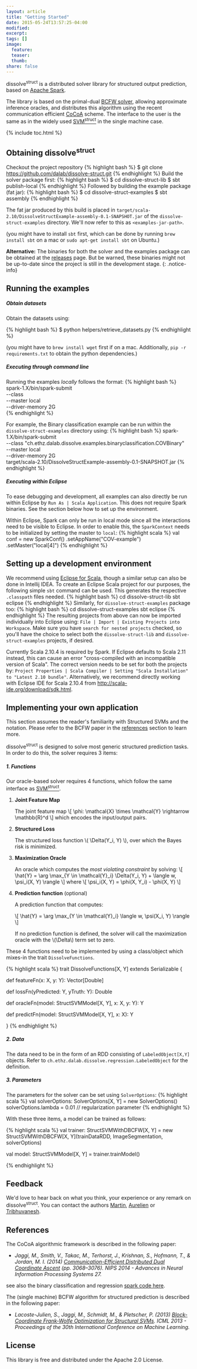 ```yaml
---
layout: article
title: "Getting Started"
date: 2015-05-24T13:57:25-04:00
modified:
excerpt:
tags: []
image:
  feature:
  teaser:
  thumb:
share: false
---
```


dissolve<sup>struct</sup> is a distributed solver library for structured output prediction, based on [Apache Spark](http://spark.apache.org).

The library is based on the primal-dual [BCFW solver](http://jmlr.org/proceedings/papers/v28/lacoste-julien13), allowing approximate inference oracles, and distributes this algorithm using the recent communication efficient [CoCoA](http://papers.nips.cc/paper/5599-communication-efficient-distributed-dual-coordinate-ascent) scheme.
The interface to the user is the same as in the widely used [SVM<sup>struct</sup>](http://www.cs.cornell.edu/people/tj/svm_light/svm_struct.html) in the single machine case.


{% include toc.html %}


## Obtaining dissolve<sup>struct</sup>
Checkout the project repository
{% highlight bash %}
$ git clone https://github.com/dalab/dissolve-struct.git
{% endhighlight %}
Build the solver package first:
{% highlight bash %}
$ cd dissolve-struct-lib
$ sbt publish-local
{% endhighlight %}
Followed by building the example package (fat jar):
{% highlight bash %}
$ cd dissolve-struct-examples
$ sbt assembly
{% endhighlight %}

The fat jar produced by this build is placed in
`target/scala-2.10/DissolveStructExample-assembly-0.1-SNAPSHOT.jar` of the
`dissolve-struct-examples` directory.
We'll now refer to this as `<examples-jar-path>`.

(you might have to install `sbt` first, which can be done by running `brew install sbt` on a mac or `sudo apt-get install sbt` on Ubuntu.)

**Alternative:** The binaries for both the solver and the examples package can be obtained at the [releases](https://github.com/dalab/dissolve-struct/releases) page.
But be warned, these binaries might not be up-to-date since the project is still in the development stage.
{: .notice-info}


## Running the examples

##### Obtain datasets
Obtain the datasets using:

{% highlight bash %}
$ python helpers/retrieve_datasets.py
{% endhighlight %}

(you might have to `brew install wget` first if on a mac. Additionally, `pip -r requirements.txt` to obtain the python dependencies.)

##### Executing through command line

Running the examples _locally_ follows the format:
{% highlight bash %}
spark-1.X/bin/spark-submit \
	--class <class> \
	--master local \
	--driver-memory 2G \
	<examples-jar-path>
	<optional-arguments>
{% endhighlight %}

For example, the Binary classification example can be run within the `dissolve-struct-examples` directory using:
{% highlight bash %}
spark-1.X/bin/spark-submit \
	--class "ch.ethz.dalab.dissolve.examples.binaryclassification.COVBinary" \
	--master local \
	--driver-memory 2G \
	target/scala-2.10/DissolveStructExample-assembly-0.1-SNAPSHOT.jar
{% endhighlight %}



##### Executing within Eclipse

To ease debugging and development, all examples can also directly be run within Eclipse by `Run As | Scala Application`. This does not require Spark binaries. See the section below how to set up the environment.

Within Eclipse, Spark can only be run in local mode since all the interactions need to be visible to Eclipse.
In order to enable this, the `SparkContext` needs to be initialized by setting the master to `local`:
{% highlight scala %}
val conf = new SparkConf()
	       .setAppName("COV-example")
	       .setMaster("local[4]")
{% endhighlight %}

## Setting up a development environment

We recommend using [Eclipse for Scala](http://scala-ide.org/download/sdk.html), though a similar setup can also be done in Intellij IDEA.
To create an Eclipse Scala project for our purposes, the following simple `sbt` command can be used. This generates the respective `.classpath` files needed.
{% highlight bash %}
cd dissolve-struct-lib
sbt eclipse
{% endhighlight %}
Similarly, for `dissolve-struct-examples` package too:
{% highlight bash %}
cd dissolve-struct-examples
sbt eclipse
{% endhighlight %}
The resulting projects from above can now be imported individually into Eclipse using: `File | Import | Existing Projects into Workspace`. Make sure you have `search for nested projects` checked, so you'll have the choice to select both the `dissolve-struct-lib` and `dissolve-struct-examples` projects, if desired.

Currently Scala 2.10.4 is required by Spark. If Eclipse defaults to Scala 2.11 instead, this can cause an error "cross-compiled with an incompatible version of Scala".
The correct version needs to be set for both the projects by:
`Project Properties | Scala Compiler | Setting "Scala Installation" to "Latest 2.10 bundle"`.
Alternatively, we recommend directly working with Eclipse IDE for Scala 2.10.4 from <http://scala-ide.org/download/sdk.html>.

## Implementing your own application


This section assumes the reader's familiarity with Structured SVMs and the notation.
Please refer to the BCFW paper in the [references](#references) section to learn more.

dissolve<sup>struct</sup> is designed to solve most generic structured prediction
tasks.
In order to do this, the solver requires 3 items:

##### 1. Functions
Our oracle-based solver requires 4 functions, which follow the same interface as
[SVM<sup>struct</sup>](http://www.cs.cornell.edu/people/tj/svm_light/svm_struct.html).

1. **Joint Feature Map**

   The joint feature map
   \\[ \phi: \mathcal{X} \times \mathcal{Y} \rightarrow \mathbb{R}^d \\]
   which encodes the input/output pairs.

2. **Structured Loss**

	The structured loss function \\( \Delta(Y_i, Y) \\), over which the Bayes risk is minimized.

3. **Maximization Oracle**

   An oracle which computes the _most violating constraint_ by solving:
	\\[ \hat{Y} = \arg \max_{Y \in \mathcal{Y}_i} \Delta(Y_i, Y) + \langle w, \psi_i(X, Y) \rangle \\]
  where
  \\[ \psi_i(X, Y) = \phi(X, Y_i) - \phi(X, Y) \\]

4. **Prediction function** (optional)

   A prediction function that computes:

	\\[ \hat{Y} = \arg \max_{Y \in \mathcal{Y}_i} \langle w, \psi(X_i, Y) \rangle \\]

	If no prediction function is defined, the solver will call the maximization oracle with the \\(\Delta\\) term set to zero.

These 4 functions need to be implemented by using a class/object which mixes-in the trait `DissolveFunctions`.

{% highlight scala %}
trait DissolveFunctions[X, Y] extends Serializable {

  def featureFn(x: X, y: Y): Vector[Double]

  def lossFn(yPredicted: Y, yTruth: Y): Double

  def oracleFn(model: StructSVMModel[X, Y], x: X, y: Y): Y

  def predictFn(model: StructSVMModel[X, Y], x: X): Y

}
{% endhighlight %}

##### 2. Data

The data need to be in the form of an RDD consisting of `LabeledObject[X,Y]` objects.
Refer to `ch.ethz.dalab.dissolve.regression.LabeledObject` for the definition.

##### 3. Parameters

The parameters for the solver can be set using `SolverOptions`:
{% highlight scala %}
val solverOptions: SolverOptions[X, Y] = new SolverOptions()
solverOptions.lambda = 0.01    // regularization parameter
{% endhighlight %}


With these three items, a model can be trained as follows:

{% highlight scala %}
val trainer: StructSVMWithDBCFW[X, Y] =
	new StructSVMWithDBCFW[X, Y](trainDataRDD,
				ImageSegmentation,
				solverOptions)

val model: StructSVMModel[X, Y] = trainer.trainModel()

{% endhighlight %}


## Feedback

We'd love to hear back on what you think, your experience or any remark
on dissolve<sup>struct</sup>.
You can contact the authors [Martin](http://people.inf.ethz.ch/jaggim/), [Aurelien](http://people.inf.ethz.ch/alucchi/) or [Tribhuvanesh](http://tribhuvanesh.github.io/).


## References
The CoCoA algorithmic framework is described in the following paper:

 * _Jaggi, M., Smith, V., Takac, M., Terhorst, J., Krishnan, S., Hofmann, T., & Jordan, M. I. (2014) [Communication-Efficient Distributed Dual Coordinate Ascent](http://papers.nips.cc/paper/5599-communication-efficient-distributed-dual-coordinate-ascent) (pp. 3068–3076). NIPS 2014 - Advances in Neural Information Processing Systems 27._

  see also the binary classification and regression [spark code here](https://github.com/gingsmith/cocoa).

The (single machine) BCFW algorithm for structured prediction is described in the following paper:

 * _Lacoste-Julien, S., Jaggi, M., Schmidt, M., & Pletscher, P. (2013) [Block-Coordinate Frank-Wolfe Optimization for Structural SVMs](http://jmlr.org/proceedings/papers/v28/lacoste-julien13). ICML 2013 - Proceedings of the 30th International Conference on Machine Learning._

## License

This library is free and distributed under the Apache 2.0 License.
